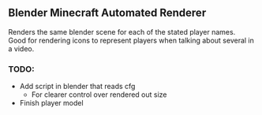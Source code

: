 ## Blender Minecraft Automated Renderer

Renders the same blender scene for each of the stated player names.  
Good for rendering icons to represent players when talking about several in a video.  

### TODO:
* Add script in blender that reads cfg  
	* For clearer control over rendered out size  
* Finish player model  
